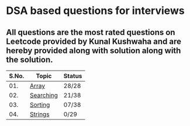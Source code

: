 # DSA based questions for interviews
## All questions are the most rated questions on Leetcode provided by Kunal Kushwaha and are hereby provided along with solution along with the solution.


| S.No. | Topic | Status |
|---|--------------|-----|
|01. | [Array](/Arrays) | 28/28 |
|02. | [Searching](/Searching)|21/38|
|03. | [Sorting](/Sorting)|07/38|
|04. | [Strings](/String)|0/29|
